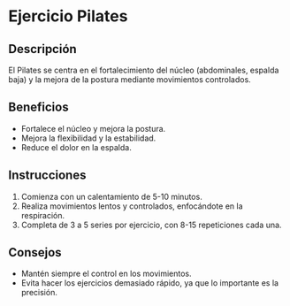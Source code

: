 # Ejercicio Pilates

## Descripción
El Pilates se centra en el fortalecimiento del núcleo (abdominales, espalda baja) y la mejora de la postura mediante movimientos controlados.

## Beneficios
- Fortalece el núcleo y mejora la postura.
- Mejora la flexibilidad y la estabilidad.
- Reduce el dolor en la espalda.

## Instrucciones
1. Comienza con un calentamiento de 5-10 minutos.
2. Realiza movimientos lentos y controlados, enfocándote en la respiración.
3. Completa de 3 a 5 series por ejercicio, con 8-15 repeticiones cada una.

## Consejos
- Mantén siempre el control en los movimientos.
- Evita hacer los ejercicios demasiado rápido, ya que lo importante es la precisión.